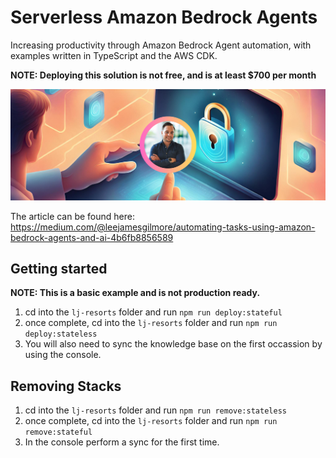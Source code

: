 # Serverless Amazon Bedrock Agents

Increasing productivity through Amazon Bedrock Agent automation, with examples written in TypeScript and the AWS CDK.

**NOTE: Deploying this solution is not free, and is at least $700 per month**

![image](./docs/images/header.png)

The article can be found here: https://medium.com/@leejamesgilmore/automating-tasks-using-amazon-bedrock-agents-and-ai-4b6fb8856589

## Getting started

**NOTE: This is a basic example and is not production ready.**

1. cd into the `lj-resorts` folder and run `npm run deploy:stateful`
2. once complete, cd into the `lj-resorts` folder and run `npm run deploy:stateless`
3. You will also need to sync the knowledge base on the first occassion by using the console.

## Removing Stacks

1. cd into the `lj-resorts` folder and run `npm run remove:stateless`
2. once complete, cd into the `lj-resorts` folder and run `npm run remove:stateful`
3. In the console perform a sync for the first time.
